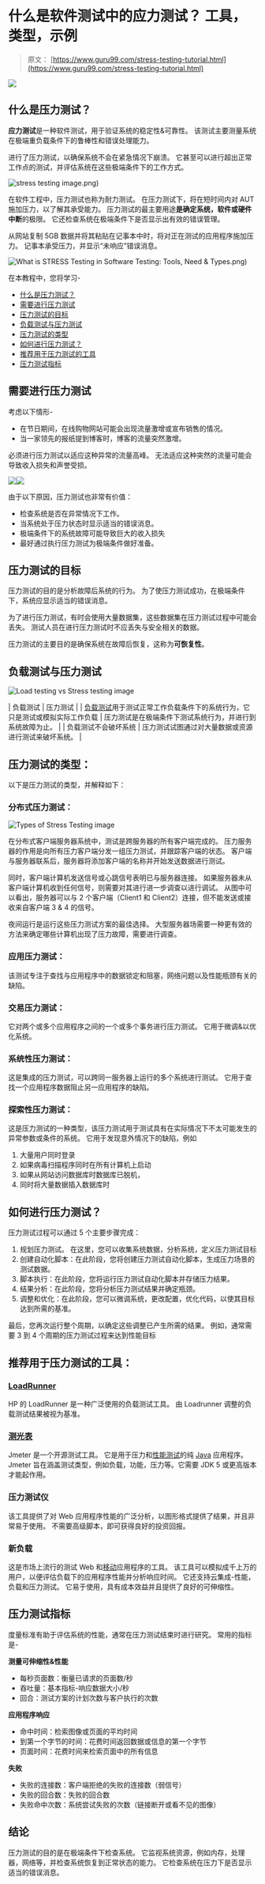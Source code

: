 # 什么是软件测试中的应力测试？ 工具，类型，示例

> 原文： [https://www.guru99.com/stress-testing-tutorial.html](https://www.guru99.com/stress-testing-tutorial.html)

![](img/c17a3a959106b5e3832ae32a191e8160.png)

## 什么是压力测试？

**应力测试**是一种软件测试，用于验证系统的稳定性&可靠性。 该测试主要测量系统在极端重负载条件下的鲁棒性和错误处理能力。

进行了压力测试，以确保系统不会在紧急情况下崩溃。 它甚至可以进行超出正常工作点的测试，并评估系统在这些极端条件下的工作方式。

![stress testing image](img/b7304d53110817ad3a1e135c9a310ba2.png).png)

在软件工程中，压力测试也称为耐力测试。 在压力测试下，将在短时间内对 AUT 施加压力，以了解其承受能力。 压力测试的最主要用途**是确定系统，软件或硬件中断**的极限。 它还检查系统在极端条件下是否显示出有效的错误管理。

从网站复制 5GB 数据并将其粘贴在记事本中时，将对正在测试的应用程序施加压力。 记事本承受压力，并显示“未响应”错误消息。

![What is STRESS Testing in Software Testing: Tools, Need & Types](img/c66b9a42513e547b8580b597d4c3625c.png).png)

在本教程中，您将学习-

*   [什么是压力测试？](#1)
*   [需要进行压力测试](#2)
*   [压力测试的目标](#3)
*   [负载测试与压力测试](#4)
*   [压力测试的类型](#5)
*   [如何进行压力测试？](#6)
*   [推荐用于压力测试的工具](#7)
*   [压力测试指标](#8)

## **需要进行压力测试**

考虑以下情形-

*   在节日期间，在线购物网站可能会出现流量激增或宣布销售的情况。
*   当一家领先的报纸提到博客时，博客的流量突然激增。

必须进行压力测试以适应这种异常的流量高峰。 无法适应这种突然的流量可能会导致收入损失和声誉受损。

![](img/565230c90ab371aca528cb2c30d00bfa.png)![](img/c17a3a959106b5e3832ae32a191e8160.png)

由于以下原因，压力测试也非常有价值：

*   检查系统是否在异常情况下工作。
*   当系统处于压力状态时显示适当的错误消息。
*   极端条件下的系统故障可能导致巨大的收入损失
*   最好通过执行压力测试为极端条件做好准备。

## 压力测试的目标

压力测试的目的是分析故障后系统的行为。 为了使压力测试成功，在极端条件下，系统应显示适当的错误消息。

为了进行压力测试，有时会使用大量数据集，这些数据集在压力测试过程中可能会丢失。 测试人员在进行压力测试时不应丢失与安全相关的数据。

压力测试的主要目的是确保系统在故障后恢复，这称为**可恢复性**。

## 负载测试与压力测试

![Load testing vs Stress testing image](img/825ccd26347b5d0b7e8d7c8ecd8a2df9.png)

| 负载测试 | 压力测试 |
| [负载测试](/load-testing-tutorial.html)用于测试正常工作负载条件下的系统行为，它只是测试或模拟实际工作负载 | 压力测试是在极端条件下测试系统行为，并进行到系统故障为止。 |
| 负载测试不会破坏系统 | 压力测试试图通过对大量数据或资源进行测试来破坏系统。 |

## 压力测试的类型：

以下是压力测试的类型，并解释如下：

### **分布式压力测试：**

![Types of Stress Testing image](img/1ba74cef5f24cbb59af490d9dde46da5.png)

在分布式客户端服务器系统中，测试是跨服务器的所有客户端完成的。 压力服务器的作用是向所有压力客户端分发一组压力测试，并跟踪客户端的状态。 客户端与服务器联系后，服务器将添加客户端的名称并开始发送数据进行测试。

同时，客户端计算机发送信号或心跳信号表明已与服务器连接。 如果服务器未从客户端计算机收到任何信号，则需要对其进行进一步调查以进行调试。 从图中可以看出，服务器可以与 2 个客户端（Client1 和 Client2）连接，但不能发送或接收来自客户端 3 & 4 的信号。

夜间运行是运行这些压力测试方案的最佳选择。 大型服务器场需要一种更有效的方法来确定哪些计算机出现了压力故障，需要进行调查。

### **应用压力测试：**

该测试专注于查找与应用程序中的数据锁定和阻塞，网络问题以及性能瓶颈有关的缺陷。

### **交易压力测试：**

它对两个或多个应用程序之间的一个或多个事务进行压力测试。 它用于微调&以优化系统。

### **系统性压力测试：**

这是集成的压力测试，可以跨同一服务器上运行的多个系统进行测试。 它用于查找一个应用程序数据阻止另一应用程序的缺陷。

### **探索性压力测试：**

这是压力测试的一种类型，该压力测试用于测试具有在实际情况下不太可能发生的异常参数或条件的系统。 它用于发现意外情况下的缺陷，例如

1.  大量用户同时登录
2.  如果病毒扫描程序同时在所有计算机上启动
3.  如果从网站访问数据库时数据库已脱机，
4.  同时将大量数据插入数据库时

## 如何进行压力测试？

压力测试过程可以通过 5 个主要步骤完成：

1.  规划压力测试。 在这里，您可以收集系统数据，分析系统，定义压力测试目标
2.  创建自动化脚本：在此阶段，您将创建压力测试自动化脚本，生成压力场景的测试数据。
3.  脚本执行：在此阶段，您将运行压力测试自动化脚本并存储压力结果。
4.  结果分析：在此阶段，您将分析压力测试结果并确定瓶颈。
5.  调整和优化：在此阶段，您可以微调系统，更改配置，优化代码，以使其目标达到所需的基准。

最后，您再次运行整个周期，以确定这些调整已产生所需的结果。 例如，通常需要 3 到 4 个周期的压力测试过程来达到性能目标

## 推荐用于压力测试的工具：

### **[LoadRunner](/loadrunner-v12-tutorials.html)**

HP 的 LoadRunner 是一种广泛使用的负载测试工具。 由 Loadrunner 调整的负载测试结果被视为基准。

### **[测光表](/jmeter-tutorials.html)**

Jmeter 是一个开源测试工具。 它是用于压力和[性能测试](/performance-testing.html)的纯 [Java](/java-tutorial.html) 应用程序。 Jmeter 旨在涵盖测试类型，例如负载，功能，压力等。它需要 JDK 5 或更高版本才能起作用。

### **压力测试仪**

该工具提供了对 Web 应用程序性能的广泛分析，以图形格式提供了结果，并且非常易于使用。 不需要高级脚本，即可获得良好的投资回报。

### **新负载**

这是市场上流行的测试 Web 和[移动](/mobile-testing.html)应用程序的工具。 该工具可以模拟成千上万的用户，以便评估负载下的应用程序性能并分析响应时间。 它还支持云集成-性能，负载和压力测试。 它易于使用，具有成本效益并且提供了良好的可伸缩性。

## 压力测试指标

度量标准有助于评估系统的性能，通常在压力测试结束时进行研究。 常用的指标是-

**测量可伸缩性&性能**

*   每秒页面数：衡量已请求的页面数/秒
*   吞吐量：基本指标-响应数据大小/秒
*   回合：测试方案的计划次数与客户执行的次数

**应用程序响应**

*   命中时间：检索图像或页面的平均时间
*   到第一个字节的时间：花费时间返回数据或信息的第一个字节
*   页面时间：花费时间来检索页面中的所有信息

**失败**

*   失败的连接数：客户端拒绝的失败的连接数（弱信号）
*   失败的回合数：失败的回合数
*   失败命中次数：系统尝试失败的次数（链接断开或看不见的图像）

## 结论

压力测试的目的是在极端条件下检查系统。 它监视系统资源，例如内存，处理器，网络等，并检查系统恢复到正常状态的能力。 它检查系统在压力下是否显示适当的错误消息。